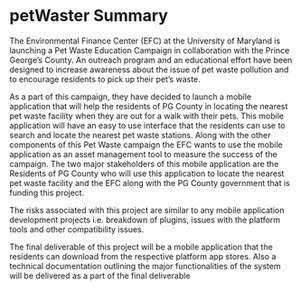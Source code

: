 # petWaster Summary
The Environmental Finance Center (EFC) at the University of Maryland is launching a Pet Waste Education Campaign in collaboration with the Prince George’s County. An outreach program and an educational effort have been designed to increase awareness about the issue of pet waste pollution and to encourage residents to pick up their pet’s waste. 

As a part of this campaign, they have decided to launch a mobile application that will help the residents of PG County in locating the nearest pet waste facility when they are out for a walk with their pets. This mobile application will have an easy to use interface that the residents can use to search and locate the nearest pet waste stations. Along with the other components of this Pet Waste campaign the EFC wants to use the mobile application as an asset management tool to measure the success of the campaign. 
The two major stakeholders of this mobile application are the Residents of PG County who will use this application to locate the nearest pet waste facility and the EFC along with the PG County government that is funding this project.

The risks associated with this project are similar to any mobile application development projects i.e. breakdown of plugins, issues with the platform tools and other compatibility issues.

The final deliverable of this project will be a mobile application that the residents can download from the respective platform app stores. Also a technical documentation outlining the major functionalities of the system will be delivered as a part of the final deliverable
